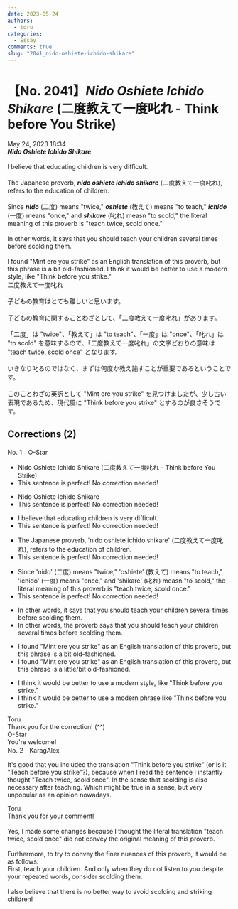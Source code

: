 ```yaml
---
date: 2023-05-24
authors:
  - toru
categories:
  - Essay
comments: true
slug: "2041_nido-oshiete-ichido-shikare"
---
```


# 【No. 2041】<strong><em>Nido Oshiete Ichido Shikare</em></strong> (二度教えて一度叱れ - Think before You Strike)
<div class="date">May 24, 2023 18:34</div>
<div id="post"><div id="body_show_ori">
<strong><em>Nido Oshiete Ichido Shikare</em></strong><br/><br/>I believe that educating children is very difficult.<br/><br/>The Japanese proverb, <strong><em>nido oshiete ichido shikare</em></strong> (二度教えて一度叱れ), refers to the education of children.<br/><br/> Since <strong><em>nido</em></strong> (二度) means "twice," <strong><em>oshiete</em></strong> (教えて) means "to teach," <strong><em>ichido</em></strong> (一度) means "once," and <strong><em>shikare</em></strong> (叱れ) measn "to scold," the literal meaning of this proverb is "teach twice, scold once."<br/><br/>In other words, it says that you should teach your children several times before scolding them.<br/><br/>I found "Mint ere you strike" as an English translation of this proverb, but this phrase is a bit old-fashioned. I think it would be better to use a modern style, like "Think before you strike."
</div></div>

<!-- more -->

<div id="post_ja"><div id="body_show_mo">
二度教えて一度叱れ<br/><br/>子どもの教育はとても難しいと思います。<br/><br/>子どもの教育に関することわざとして、「二度教えて一度叱れ」があります。<br/><br/>「二度」は "twice"、「教えて」は "to teach"、「一度」は "once"、「叱れ」は "to scold" を意味するので、「二度教えて一度叱れ」の文字どおりの意味は "teach twice, scold once" となります。<br/><br/>いきなり叱るのではなく、まずは何度か教え諭すことが重要であるということです。<br/><br/>このことわざの英訳として "Mint ere you strike" を見つけましたが、少し古い表現であるため、現代風に "Think before you strike" とするのが良さそうです。
</div></div>

## Corrections (2)
<div id="block"><div class="first_name"> No. 1　<span class="just_name">O-Star</span></div><div id="block2">
<ul class="correction_field">
<li class="incorrect">Nido Oshiete Ichido Shikare (二度教えて一度叱れ - Think before You Strike)</li>
<li class="corrected perfect">This sentence is perfect! No correction needed!</li>
</ul>
<ul class="correction_field">
<li class="incorrect">Nido Oshiete Ichido Shikare</li>
<li class="corrected perfect">This sentence is perfect! No correction needed!</li>
</ul>
<ul class="correction_field">
<li class="incorrect">I believe that educating children is very difficult.</li>
<li class="corrected perfect">This sentence is perfect! No correction needed!</li>
</ul>
<ul class="correction_field">
<li class="incorrect">The Japanese proverb, 'nido oshiete ichido shikare' (二度教えて一度叱れ), refers to the education of children.</li>
<li class="corrected perfect">This sentence is perfect! No correction needed!</li>
</ul>
<ul class="correction_field">
<li class="incorrect">Since 'nido' (二度) means "twice," 'oshiete' (教えて) means "to teach," 'ichido' (一度) means "once," and 'shikare' (叱れ) measn "to scold," the literal meaning of this proverb is "teach twice, scold once."</li>
<li class="corrected perfect">This sentence is perfect! No correction needed!</li>
</ul>
<ul class="correction_field">
<li class="incorrect">In other words, it says that you should teach your children several times before scolding them.</li>
<li class="corrected correct">
In other words,<span class="f_bold"> the proverb</span> says that you should teach your children several times before scolding them.
</li>
</ul>
<ul class="correction_field">
<li class="incorrect">I found "Mint ere you strike" as an English translation of this proverb, but this phrase is a bit old-fashioned.</li>
<li class="corrected correct">
I found "Mint ere you strike" as an English translation of this proverb, but this phrase is a <span class="f_blue">little/bit</span> old-fashioned.
</li>
</ul>
<ul class="correction_field">
<li class="incorrect">I think it would be better to use a modern style, like "Think before you strike."</li>
<li class="corrected correct">
I think it would be better to use a modern<span class="f_bold"> phrase like </span>"Think before you strike."
</li>
</ul>
</div><div class="name"><span class="just_name">Toru</span><br>
Thank you for the correction! (^^)
</div>
<div class="name"><span class="just_name">O-Star</span><br>
You're welcome!
</div>
</div>
<div id="block"><div class="first_name"> No. 2　<span class="just_name">KaragAlex</span></div><div id="block2">
<p class="comment_small">
 It's good that you included the translation "Think before you strike" (or is it "Teach before you strike"?), because when I read the sentence I instantly thought "Teach twice, scold once". Ιn the sense that scolding is also necessary after teaching. Which might be true in a sense, but very unpopular as an opinion nowadays.
</p>

</div><div class="name"><span class="just_name">Toru</span><br>
Thank you for your comment!<br/><br/>Yes, I made some changes because I thought the literal translation "teach twice, scold once" did not convey the original meaning of this proverb.<br/><br/>Furthermore, to try to convey the finer nuances of this proverb, it would be as follows: <br/>First, teach your children. And only when they do not listen to you despite your repeated words, consider scolding them.<br/><br/>I also believe that there is no better way to avoid scolding and striking children!
</div>
</div>

